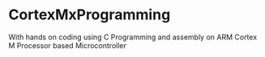 # CortexMxProgramming
With hands on coding using C Programming and assembly on ARM Cortex M Processor based Microcontroller
